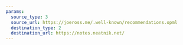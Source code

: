 ```yaml
---
params:
  source_type: 3
  source_url: https://joeross.me/.well-known/recommendations.opml
  destination_type: 2
  destination_url: https://notes.neatnik.net/
---
```

